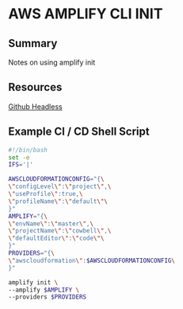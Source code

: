 # AWS AMPLIFY CLI INIT

## Summary

Notes on using amplify init

## Resources

[Github Headless](https://github.com/aws-amplify/amplify-cli/tree/master/packages/amplify-cli/sample-headless-scripts)

## Example CI / CD Shell Script

```sh
#!/bin/bash
set -e
IFS='|'

AWSCLOUDFORMATIONCONFIG="{\
\"configLevel\":\"project\",\
\"useProfile\":true,\
\"profileName\":\"default\"\
}"
AMPLIFY="{\
\"envName\":\"master\",\
\"projectName\":\"cowbell\",\
\"defaultEditor\":\"code\"\
}"
PROVIDERS="{\
\"awscloudformation\":$AWSCLOUDFORMATIONCONFIG\
}"

amplify init \
--amplify $AMPLIFY \
--providers $PROVIDERS
```

